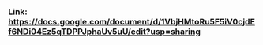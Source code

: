 ### Link: https://docs.google.com/document/d/1VbjHMtoRu5F5iV0cjdEf6NDi04Ez5qTDPPJphaUv5uU/edit?usp=sharing